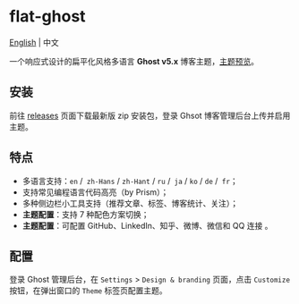 # flat-ghost
[English](README.md) | 中文

一个响应式设计的扁平化风格多语言 **Ghost v5.x** 博客主题，[主题预览](https://blog.avinzheng.com)。


## 安装

前往 [releases](https://github.com/avinzheng/ghost-theme-flat-ghost/releases) 页面下载最新版 zip 安装包，登录 Ghsot 博客管理后台上传并启用主题。

## 特点

*   多语言支持：`en` /` zh-Hans` / `zh-Hant` / `ru` /` ja` / `ko` / `de` /` fr`；
*   支持常见编程语言代码高亮（by Prism）；
*   多种侧边栏小工具支持（推荐文章、标签、博客统计、关注）；
*   **主题配置**：支持 7 种配色方案切换；
*   **主题配置**：可配置 GitHub、LinkedIn、知乎、微博、微信和 QQ 连接 。

## 配置

登录 Ghost 管理后台，在 `Settings` > `Design & branding` 页面，点击 `Customize` 按钮，在弹出窗口的 `Theme` 标签页配置主题。

